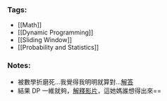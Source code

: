 ### Tags:
- [[Math]]
- [[Dynamic Programming]]
- [[Sliding Window]]
- [[Probability and Statistics]]
### Notes:
- 被數學折磨死...我覺得我明明就算對...[解答](https://leetcode.com/problems/new-21-game/solutions/3560251/python-java-c-simple-solution-easy-to-understand/)
- 結果 DP 一維就夠，[解釋影片](https://www.youtube.com/watch?v=sVrX3OrBhGc)，這她媽誰想得出來==

